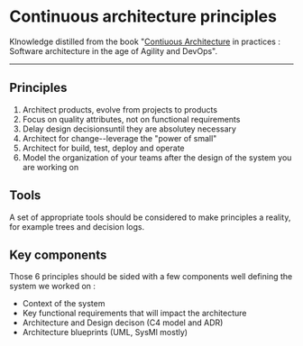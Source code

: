# Continuous architecture principles
Klnowledge distilled from the book "[Contiuous Architecture](./continuous-architecture.md) in practices : Software architecture in the age of Agility and DevOps".

---

## Principles
1. Architect products, evolve from projects to products
2. Focus on quality attributes, not on functional requirements
3. Delay design decisionsuntil they are absolutey necessary
4. Architect for change--leverage the "power of small"
5. Architect for build, test, deploy and operate
6. Model the organization of your teams after the design of the system you are working on

## Tools
A set of appropriate tools should be considered to make principles a reality, for example trees and decision logs. 

## Key components
Those 6 principles should be sided with a few components well defining the system we worked on :
- Context of the system
- Key functional requirements that will impact the architecture
-  Architecture and Design decison (C4 model and ADR)
-  Architecture blueprints (UML, SysMl mostly) 